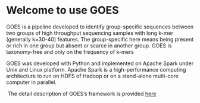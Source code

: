 # Welcome to use GOES  
  
  GOES is a pipeline developed to identify group-specific sequences between two groups of high throughput sequencing samples with long k-mer (generally k=30-40) features. The group-specific here means being present or rich in one group but absent or scarce in another group. GOES is taxonomy-free and only on the frequency of k-mers
    
  GOES was developed with Python and implemented on Apache Spark under Unix and Linux platform.  Apache Spark is a high-performance computing architecture to run on HDFS of Hadoop or on a stand-alone multi-core computer in parallel.
    
  The detail description of GOES’s framework is provided [here]()
